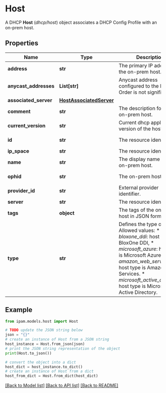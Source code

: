 # Host

A DHCP __Host__ (_dhcp/host_) object associates a DHCP Config Profile with an on-prem host.

## Properties

Name | Type | Description | Notes
------------ | ------------- | ------------- | -------------
**address** | **str** | The primary IP address of the on-prem host. | [optional] [readonly] 
**anycast_addresses** | **List[str]** | Anycast address configured to the host. Order is not significant. | [optional] [readonly] 
**associated_server** | [**HostAssociatedServer**](HostAssociatedServer.md) |  | [optional] 
**comment** | **str** | The description for the on-prem host. | [optional] [readonly] 
**current_version** | **str** | Current dhcp application version of the host. | [optional] [readonly] 
**id** | **str** | The resource identifier. | [optional] [readonly] 
**ip_space** | **str** | The resource identifier. | [optional] 
**name** | **str** | The display name of the on-prem host. | [optional] [readonly] 
**ophid** | **str** | The on-prem host ID. | [optional] [readonly] 
**provider_id** | **str** | External provider identifier. | [optional] [readonly] 
**server** | **str** | The resource identifier. | [optional] 
**tags** | **object** | The tags of the on-prem host in JSON format. | [optional] 
**type** | **str** | Defines the type of host. Allowed values:  * _bloxone_ddi_: host type is BloxOne DDI,  * _microsoft_azure_: host type is Microsoft Azure,  * _amazon_web_service_: host type is Amazon Web Services.  * _microsoft_active_directory_: host type is Microsoft Active Directory. | [optional] [readonly] 

## Example

```python
from ipam.models.host import Host

# TODO update the JSON string below
json = "{}"
# create an instance of Host from a JSON string
host_instance = Host.from_json(json)
# print the JSON string representation of the object
print(Host.to_json())

# convert the object into a dict
host_dict = host_instance.to_dict()
# create an instance of Host from a dict
host_from_dict = Host.from_dict(host_dict)
```
[[Back to Model list]](../README.md#documentation-for-models) [[Back to API list]](../README.md#documentation-for-api-endpoints) [[Back to README]](../README.md)


